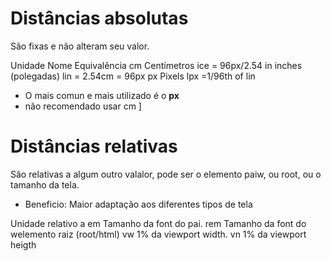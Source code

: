 # Distâncias absolutas

<length>

São fixas e não alteram seu valor.

Unidade Nome Equivalência
cm Centímetros ice = 96px/2.54
in inches (polegadas) lin = 2.54cm = 96px
px Pixels lpx =1/96th of lin

- O mais comun e mais utilizado é o **px**
- não recomendado usar cm
  ]

# Distâncias relativas

São relativas a algum outro valalor, pode ser o elemento paiw, ou root, ou o tamanho da tela.

- Beneficio: Maior adaptação aos diferentes tipos de tela

Unidade relativo a
em Tamanho da font do pai.
rem Tamanho da font do welemento raiz (root/html)
vw 1% da viewport width.
vn 1% da viewport heigth
